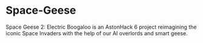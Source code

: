 # Space-Geese
Space Geese 2: Electric Boogaloo is an AstonHack 6 project reimagining the iconic Space Invaders with the help of our AI overlords and smart geese.
